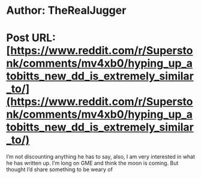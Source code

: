 # Author: TheRealJugger
# Post URL: [https://www.reddit.com/r/Superstonk/comments/mv4xb0/hyping_up_atobitts_new_dd_is_extremely_similar_to/](https://www.reddit.com/r/Superstonk/comments/mv4xb0/hyping_up_atobitts_new_dd_is_extremely_similar_to/)


I’m not discounting anything he has to say, also, I am very interested in what he has written up. I’m long on GME and think the moon is coming. But thought I’d share something to be weary of